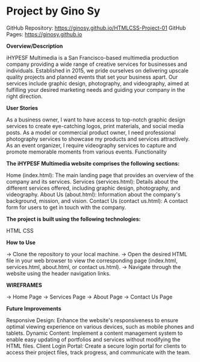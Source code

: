 # Project by Gino Sy

GitHub Repository: https://ginosy.github.io/HTMLCSS-Project-01
GitHub Pages: https://ginosy.github.io

**Overview/Description**

iHYPESF Multimedia is a San Francisco-based multimedia production company providing a wide range of creative services for businesses and individuals. Established in 2015, we pride ourselves on delivering upscale quality projects and planned events that set your business apart. Our services include graphic design, photography, and videography, aimed at fulfilling your desired marketing needs and guiding your company in the right direction.



**User Stories**

As a business owner, I want to have access to top-notch graphic design services to create eye-catching logos, print materials, and social media posts.
As a model or commercial product owner, I need professional photography services to showcase my products and services attractively.
As an event organizer, I require videography services to capture and promote memorable moments from various events.
Functionality



**The iHYPESF Multimedia website comprises the following sections:**

Home (index.html): The main landing page that provides an overview of the company and its services.
Services (services.html): Details about the different services offered, including graphic design, photography, and videography.
About Us (about.html): Information about the company's background, mission, and vision.
Contact Us (contact us.html): A contact form for users to get in touch with the company.



**The project is built using the following technologies:**

HTML
CSS


**How to Use**

→ Clone the repository to your local machine.
→ Open the desired HTML file in your web browser to view the corresponding page (index.html, services.html, about.html, or contact us.html).
→ Navigate through the website using the header navigation links.



**WIREFRAMES** 

→ Home Page
→ Services Page
→ About Page
→ Contact Us Page



**Future Improvements**

Responsive Design: Enhance the website's responsiveness to ensure optimal viewing experience on various devices, such as mobile phones and tablets.
Dynamic Content: Implement a content management system to enable easy updating of portfolios and services without modifying the HTML files.
Client Login Portal: Create a secure login portal for clients to access their project files, track progress, and communicate with the team.

